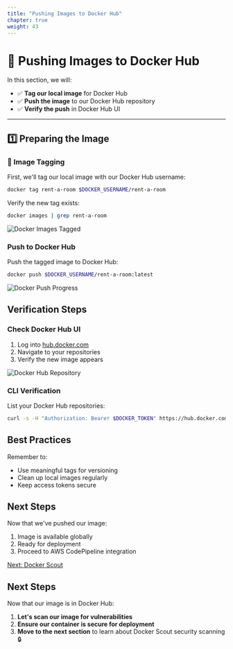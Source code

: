 ```yaml
---
title: "Pushing Images to Docker Hub"
chapter: true
weight: 43
---
```


# 🚀 Pushing Images to Docker Hub

In this section, we will:
- ✅ **Tag our local image** for Docker Hub
- ✅ **Push the image** to our Docker Hub repository
- ✅ **Verify the push** in Docker Hub UI

---

## **1️⃣ Preparing the Image**

### **🔹 Image Tagging**
First, we'll tag our local image with our Docker Hub username:

```bash
docker tag rent-a-room $DOCKER_USERNAME/rent-a-room
```

Verify the new tag exists:

```bash
docker images | grep rent-a-room
```

![Docker Images Tagged](/images/docker-images-tagged.png)

### Push to Docker Hub

Push the tagged image to Docker Hub:

```bash
docker push $DOCKER_USERNAME/rent-a-room:latest
```

![Docker Push Progress](/images/docker-push-progress.png)

## Verification Steps

### Check Docker Hub UI

1. Log into [hub.docker.com](hub.docker.com)
2. Navigate to your repositories
3. Verify the new image appears

![Docker Hub Repository](/images/docker-hub-repo.png)

### CLI Verification
List your Docker Hub repositories:

```bash
curl -s -H "Authorization: Bearer $DOCKER_TOKEN" https://hub.docker.com/v2/repositories/$DOCKER_USERNAME/ | jq
```

## Best Practices

Remember to:
- Use meaningful tags for versioning
- Clean up local images regularly
- Keep access tokens secure

## Next Steps
Now that we've pushed our image:
1. Image is available globally
2. Ready for deployment
3. Proceed to AWS CodePipeline integration

[Next: Docker Scout](../50_Docker_Scout/_index.md)

## Next Steps
Now that our image is in Docker Hub:
1. **Let's scan our image for vulnerabilities**
2. **Ensure our container is secure for deployment**
3. **Move to the next section** to learn about Docker Scout security scanning 🔒
